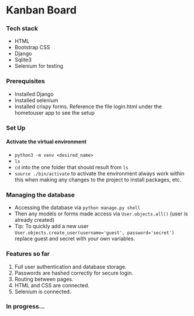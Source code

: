 # Kanban Board 

### Tech stack
- HTML
- Bootstrap CSS
- Django
- Sqlite3
- Selenium for testing

### Prerequisites
- Installed Django
- Installed selenium
- Installed crispy forms. Reference the file login.html under the hometouser app to see the setup

### Set Up

#### Activate the virtual environment
- `python3 -m venv <desired_name>`
- `ls`
- `cd` into the one folder that should result from `ls`
- `source ./bin/activate` to activate the environment always work within this when making any changes to the project to install packages, etc.

### Managing the database
- Accessing the database via `python manage.py shell`
- Then any models or forms made access via `User.objects.all()` (user is already created)
- Tip: To quickly add a new user `User.objects.create_user(username='guest', password='secret')` replace guest and secret with your own variables.

### Features so far
1) Full user authentication and database storage.
2) Passwords are hashed correctly for secure login.
3) Routing between pages.
4) HTML and CSS are connected.
5) Selenium is connected.

### In progress...

